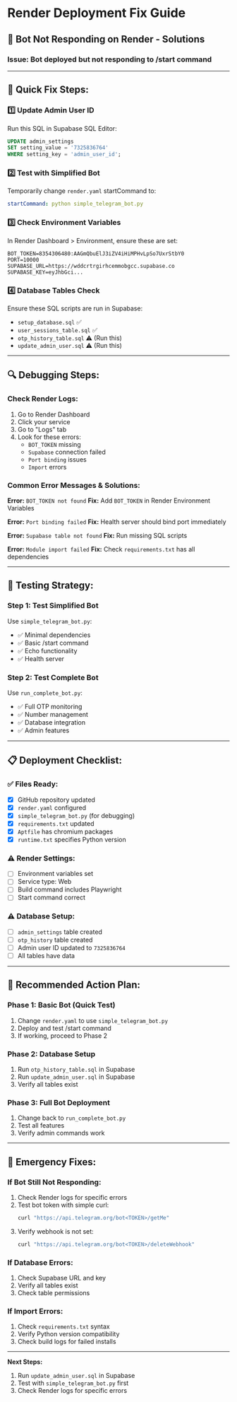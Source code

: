 # Render Deployment Fix Guide

## 🚨 Bot Not Responding on Render - Solutions

### Issue: Bot deployed but not responding to /start command

---

## 🔧 Quick Fix Steps:

### 1️⃣ **Update Admin User ID**
Run this SQL in Supabase SQL Editor:
```sql
UPDATE admin_settings 
SET setting_value = '7325836764' 
WHERE setting_key = 'admin_user_id';
```

### 2️⃣ **Test with Simplified Bot**
Temporarily change `render.yaml` startCommand to:
```yaml
startCommand: python simple_telegram_bot.py
```

### 3️⃣ **Check Environment Variables**
In Render Dashboard > Environment, ensure these are set:
```
BOT_TOKEN=8354306480:AAGmQbuElJ3iZV4iHiMPHvLpSo7UxrStbY0
PORT=10000
SUPABASE_URL=https://wddcrtrgirhcemmobgcc.supabase.co
SUPABASE_KEY=eyJhbGci...
```

### 4️⃣ **Database Tables Check**
Ensure these SQL scripts are run in Supabase:
- `setup_database.sql` ✅
- `user_sessions_table.sql` ✅  
- `otp_history_table.sql` ⚠️ (Run this)
- `update_admin_user.sql` ⚠️ (Run this)

---

## 🔍 Debugging Steps:

### Check Render Logs:
1. Go to Render Dashboard
2. Click your service
3. Go to "Logs" tab
4. Look for these errors:
   - `BOT_TOKEN` missing
   - `Supabase` connection failed
   - `Port binding` issues
   - `Import` errors

### Common Error Messages & Solutions:

**Error:** `BOT_TOKEN not found`
**Fix:** Add `BOT_TOKEN` in Render Environment Variables

**Error:** `Port binding failed`
**Fix:** Health server should bind port immediately

**Error:** `Supabase table not found`
**Fix:** Run missing SQL scripts

**Error:** `Module import failed`
**Fix:** Check `requirements.txt` has all dependencies

---

## 🧪 Testing Strategy:

### Step 1: Test Simplified Bot
Use `simple_telegram_bot.py`:
- ✅ Minimal dependencies
- ✅ Basic /start command
- ✅ Echo functionality
- ✅ Health server

### Step 2: Test Complete Bot
Use `run_complete_bot.py`:
- ✅ Full OTP monitoring
- ✅ Number management
- ✅ Database integration
- ✅ Admin features

---

## 📋 Deployment Checklist:

### ✅ Files Ready:
- [x] GitHub repository updated
- [x] `render.yaml` configured
- [x] `simple_telegram_bot.py` (for debugging)
- [x] `requirements.txt` updated
- [x] `Aptfile` has chromium packages
- [x] `runtime.txt` specifies Python version

### ⚠️ Render Settings:
- [ ] Environment variables set
- [ ] Service type: Web
- [ ] Build command includes Playwright
- [ ] Start command correct

### ⚠️ Database Setup:
- [ ] `admin_settings` table created
- [ ] `otp_history` table created  
- [ ] Admin user ID updated to `7325836764`
- [ ] All tables have data

---

## 🎯 Recommended Action Plan:

### Phase 1: Basic Bot (Quick Test)
1. Change `render.yaml` to use `simple_telegram_bot.py`
2. Deploy and test /start command
3. If working, proceed to Phase 2

### Phase 2: Database Setup
1. Run `otp_history_table.sql` in Supabase
2. Run `update_admin_user.sql` in Supabase
3. Verify all tables exist

### Phase 3: Full Bot Deployment
1. Change back to `run_complete_bot.py`
2. Test all features
3. Verify admin commands work

---

## 🔧 Emergency Fixes:

### If Bot Still Not Responding:
1. Check Render logs for specific errors
2. Test bot token with simple curl:
   ```bash
   curl "https://api.telegram.org/bot<TOKEN>/getMe"
   ```
3. Verify webhook is not set:
   ```bash
   curl "https://api.telegram.org/bot<TOKEN>/deleteWebhook"
   ```

### If Database Errors:
1. Check Supabase URL and key
2. Verify all tables exist
3. Check table permissions

### If Import Errors:
1. Check `requirements.txt` syntax
2. Verify Python version compatibility
3. Check build logs for failed installs

---

**Next Steps:** 
1. Run `update_admin_user.sql` in Supabase
2. Test with `simple_telegram_bot.py` first
3. Check Render logs for specific errors
